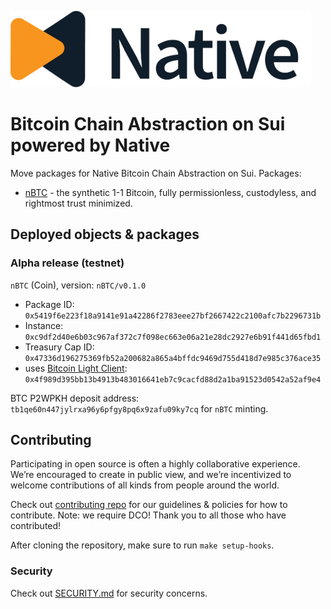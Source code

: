 ![Logo!](assets/logo.png)

# Bitcoin Chain Abstraction on Sui powered by Native

Move packages for Native Bitcoin Chain Abstraction on Sui.
Packages:

- [nBTC](./nBTC) - the synthetic 1-1 Bitcoin, fully permissionless, custodyless, and rightmost trust minimized.

## Deployed objects & packages

### Alpha release (testnet)

`nBTC` (Coin), version: `nBTC/v0.1.0`

- Package ID: `0x5419f6e223f18a9141e91a42286f2783eee27bf2667422c2100afc7b2296731b`
- Instance: `0xc9df2d40e6b03c967af372c7f098ec663e06a21e28dc2927e6b91f441d65fbd1`
- Treasury Cap ID: `0x47336d196275369fb52a200682a865a4bffdc9469d755d418d7e985c376ace35`
- uses [Bitcoin Light Client](https://github.com/gonative-cc/move-bitcoin-spv): `0x4f989d395bb13b4913b483016641eb7c9cacfd88d2a1ba91523d0542a52af9e4`

BTC P2WPKH deposit address: `tb1qe60n447jylrxa96y6pfgy8pq6x9zafu09ky7cq` for `nBTC` minting.

## Contributing

Participating in open source is often a highly collaborative experience. We’re encouraged to create in public view, and we’re incentivized to welcome contributions of all kinds from people around the world.

Check out [contributing repo](https://github.com/gonative-cc/contributig) for our guidelines & policies for how to contribute. Note: we require DCO! Thank you to all those who have contributed!

After cloning the repository, make sure to run `make setup-hooks`.

### Security

Check out [SECURITY.md](./SECURITY.md) for security concerns.
